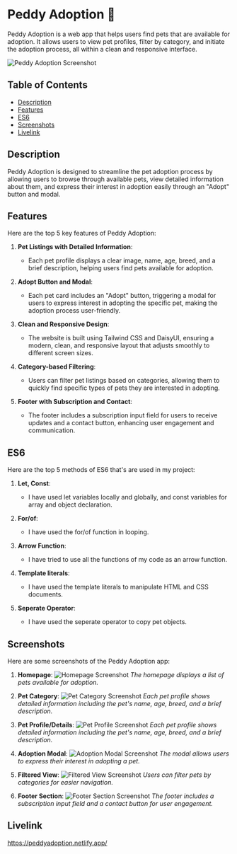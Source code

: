 # Peddy Adoption 🐾

Peddy Adoption is a web app that helps users find pets that are available for adoption. It allows users to view pet profiles, filter by category, and initiate the adoption process, all within a clean and responsive interface.

![Peddy Adoption Screenshot](https://github.com/programming-hero-web-course2/b10a6-pet-adoption-indrojitmondal/blob/main/images/peddyAdoption.png)

## Table of Contents
- [Description](#description)
- [Features](#features)
- [ES6](#es6)
- [Screenshots](#screenshots)
- [Livelink](#livelink)

## Description
Peddy Adoption is designed to streamline the pet adoption process by allowing users to browse through available pets, view detailed information about them, and express their interest in adoption easily through an "Adopt" button and modal.

## Features
Here are the top 5 key features of Peddy Adoption:
1. **Pet Listings with Detailed Information**:
   - Each pet profile displays a clear image, name, age, breed, and a brief description, helping users find pets available for adoption.
   
2. **Adopt Button and Modal**:
   - Each pet card includes an "Adopt" button, triggering a modal for users to express interest in adopting the specific pet, making the adoption process user-friendly.

3. **Clean and Responsive Design**:
   - The website is built using Tailwind CSS and DaisyUI, ensuring a modern, clean, and responsive layout that adjusts smoothly to different screen sizes.

4. **Category-based Filtering**:
   - Users can filter pet listings based on categories, allowing them to quickly find specific types of pets they are interested in adopting.

5. **Footer with Subscription and Contact**:
   - The footer includes a subscription input field for users to receive updates and a contact button, enhancing user engagement and communication.

## ES6
Here are the top 5 methods of ES6 that's are used in my project:
1. **Let, Const**:
   - I have used let variables locally and globally, and const variables for array and object declaration.
   
2. **For/of**:
   - I have used the for/of function in looping.
     
3. **Arrow Function**:
   - I have tried to use all the functions of my code as an arrow function.

4. **Template literals**:
   - I have used the template literals to manipulate HTML and CSS documents.

5. **Seperate Operator**:
   - I have used the seperate operator to copy pet objects.

## Screenshots
Here are some screenshots of the Peddy Adoption app:

1. **Homepage**:
   ![Homepage Screenshot](https://github.com/programming-hero-web-course2/b10a6-pet-adoption-indrojitmondal/blob/main/images/peddyAdoption.png)
   *The homepage displays a list of pets available for adoption.*

2. **Pet Category**:
   ![Pet Category Screenshot](https://github.com/programming-hero-web-course2/b10a6-pet-adoption-indrojitmondal/blob/main/images/category.png)
   *Each pet profile shows detailed information including the pet's name, age, breed, and a brief description.*

2. **Pet Profile/Details**:
   ![Pet Profile Screenshot](https://github.com/programming-hero-web-course2/b10a6-pet-adoption-indrojitmondal/blob/main/images/petprofile.png)
   *Each pet profile shows detailed information including the pet's name, age, breed, and a brief description.*

3. **Adoption Modal**:
   ![Adoption Modal Screenshot](https://github.com/programming-hero-web-course2/b10a6-pet-adoption-indrojitmondal/blob/main/images/petadopt.png)
   *The modal allows users to express their interest in adopting a pet.*

4. **Filtered View**:
   ![Filtered View Screenshot](https://github.com/programming-hero-web-course2/b10a6-pet-adoption-indrojitmondal/blob/main/images/filtering.png)
   *Users can filter pets by categories for easier navigation.*

5. **Footer Section**:
   ![Footer Section Screenshot](https://github.com/programming-hero-web-course2/b10a6-pet-adoption-indrojitmondal/blob/main/images/footer.png)
   *The footer includes a subscription input field and a contact button for user engagement.*

## Livelink
https://peddyadoption.netlify.app/
